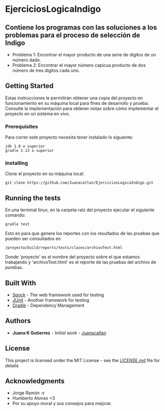 # EjerciciosLogicaIndigo

Contiene los programas con las soluciones a los problemas para el proceso de selección de Indigo
--------------------
 + Problema 1: Encontrar el mayor producto de una serie de dígitos de un número dado.
 + Problema 2: Encontrar el mayor número capicua producto de dos número de tres dígitos cada uno.

## Getting Started

Estas instrucciones le permitirán obtener una copia del proyecto en funcionamiento en su máquina local para fines de desarrollo y prueba. Consulte la implementación para obtener notas sobre cómo implementar el proyecto en un sistema en vivo.

### Prerequisites

Para correr este proyecto necesita tener instalado lo siguiente:  

```
jdk 1.8 o superior
gradle 2.13 o superior
```

### Installing

Clone el proyecto en su máquina local:

```
git clone https://github.com/Juanacatlan/EjerciciosLogicaIndigo.git
```

## Running the tests

En una terminal linux, en la carpeta raíz del proyecto ejecutar el siguiente comando:

```
gradle test
```
Esto es para que genere los reportes con los resultados de las pruebas
que pueden ser consultados en
```
/proyecto/build/reports/tests/clases/archivoTest.html
```

Donde 'proyecto' es el nombre del proyecto sobre el que estamos trabajando y 'archivoTest.html' es el reporte de las pruebas del archivo de purebas.

## Built With

* [Spock](http://spockframework.org/) - The web framework used for testing
* [JUnit](https://junit.org/junit5/) - Another framework for testing
* [Gradle](https://gradle.org/) - Dependency Management

## Authors

* **Juana K Gutierrez** - *Initial work* - [Juanacatlan](https://github.com/Juanacatlan)

## License

This project is licensed under the MIT License - see the [LICENSE.md](LICENSE.md) file for details

## Acknowledgments

* Jorge Ramón :v
* Humberto Alonso <3
* Por su apoyo moral y sus consejos para mejorar.
